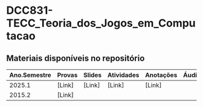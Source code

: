 # DCC831-TECC_Teoria_dos_Jogos_em_Computacao
 
## Materiais disponíveis no repositório

| Ano.Semestre | Provas | Slides | Atividades | Anotações | Áudios |
| ------------ | ------ | ------ | ---------- | --------- | ------ |
| 2025.1       | [Link] | [Link] | [Link]     | [Link]    |        |
| 2015.2       | [Link] |        |            |           |        |
